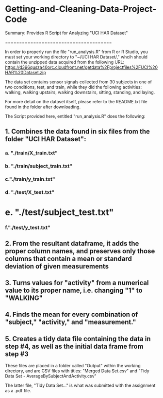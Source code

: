 Getting-and-Cleaning-Data-Project-Code
======================================

Summary: Provides R Script for Analyzing "UCI HAR Dataset"

======================================

In order to properly run the file "run_analysis.R" from R or R Studio, you must set your working directory to "~/UCI HAR Dataset/," whcih should contain the unzipped data acquired from the following URL: https://d396qusza40orc.cloudfront.net/getdata%2Fprojectfiles%2FUCI%20HAR%20Dataset.zip

The data set contains sensor signals collected from 30 subjects in one of two conditions, test, and train, while they did the following activities: walking, walking upstairs, walking downstairs, sitting, standing, and laying.

For more detail on the dataset itself, please refer to the README.txt file found in the folder after downloading. 

The Script provided here, entitled "run_analysis.R" does the following:
## 1. Combines the data found in six files from the folder "UCI HAR Dataset": 
###  a. "./train/X_train.txt"
###  b. "./train/subject_train.txt"
###    c."./train/y_train.txt"
###    d. "./test/X_test.txt"
#    e. "./test/subject_test.txt"
###    f."./test/y_test.txt"
## 2. From the resultant dataframe, it adds the proper column names, and preserves only those columns that contain a mean or standard deviation of given measurements
## 3. Turns values for "activity" from a numerical value to its proper name, i.e. changing "1" to "WALKING"
## 4. Finds the mean for every combination of "subject," "activity," and "measurement."
## 5. Creates a tidy data file containing the data in step #4, as well as the initial data frame from step #3
These files are placed in a folder called "Output" within the working directory, and are CSV files with titles: 
"Merged Data Set.csv" and "Tidy Data Set - AverageBySubjectAndActivity.csv"

The latter file, "Tidy Data Set..." is what was submitted with the assignment as a .pdf file.

